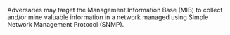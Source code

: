Adversaries may target the Management Information Base (MIB) to collect and/or mine valuable information in a network managed using Simple Network Management Protocol (SNMP).
